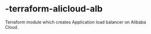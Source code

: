 # -terraform-alicloud-alb
Terraform module which creates Application load balancer on Alibaba Cloud.

